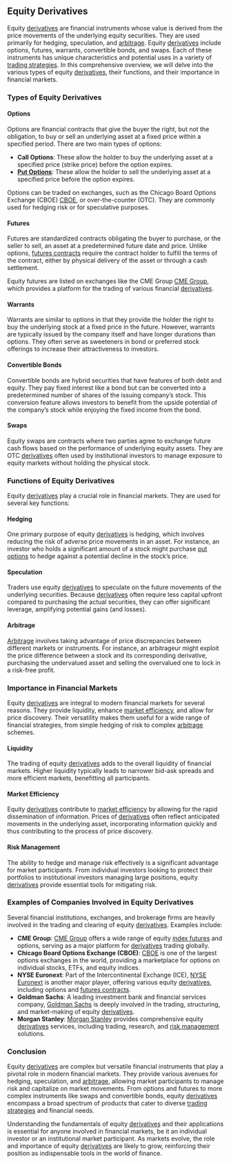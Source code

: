 ## Equity Derivatives

Equity [derivatives](../d/derivatives.md) are financial instruments whose value is derived from the price movements of the underlying equity securities. They are used primarily for hedging, speculation, and [arbitrage](../a/arbitrage.md). Equity [derivatives](../d/derivatives.md) include options, futures, warrants, convertible bonds, and swaps. Each of these instruments has unique characteristics and potential uses in a variety of [trading strategies](../t/trading_strategies.md). In this comprehensive overview, we will delve into the various types of equity [derivatives](../d/derivatives.md), their functions, and their importance in financial markets.

### Types of Equity Derivatives

#### Options

Options are financial contracts that give the buyer the right, but not the obligation, to buy or sell an underlying asset at a fixed price within a specified period. There are two main types of options: 

- **Call Options**: These allow the holder to buy the underlying asset at a specified price (strike price) before the option expires.
- **[Put Options](../p/put_options.md)**: These allow the holder to sell the underlying asset at a specified price before the option expires.

Options can be traded on exchanges, such as the Chicago Board Options Exchange (CBOE) [CBOE](https://www.cboe.com/), or over-the-counter (OTC). They are commonly used for hedging risk or for speculative purposes.

#### Futures

Futures are standardized contracts obligating the buyer to purchase, or the seller to sell, an asset at a predetermined future date and price. Unlike options, [futures contracts](../f/futures_contracts.md) require the contract holder to fulfill the terms of the contract, either by physical delivery of the asset or through a cash settlement.

Equity futures are listed on exchanges like the CME Group [CME Group](https://www.cmegroup.com/), which provides a platform for the trading of various financial [derivatives](../d/derivatives.md).

#### Warrants

Warrants are similar to options in that they provide the holder the right to buy the underlying stock at a fixed price in the future. However, warrants are typically issued by the company itself and have longer durations than options. They often serve as sweeteners in bond or preferred stock offerings to increase their attractiveness to investors.

#### Convertible Bonds

Convertible bonds are hybrid securities that have features of both debt and equity. They pay fixed interest like a bond but can be converted into a predetermined number of shares of the issuing company’s stock. This conversion feature allows investors to benefit from the upside potential of the company’s stock while enjoying the fixed income from the bond.

#### Swaps

Equity swaps are contracts where two parties agree to exchange future cash flows based on the performance of underlying equity assets. They are OTC [derivatives](../d/derivatives.md) often used by institutional investors to manage exposure to equity markets without holding the physical stock.

### Functions of Equity Derivatives

Equity [derivatives](../d/derivatives.md) play a crucial role in financial markets. They are used for several key functions:

#### Hedging

One primary purpose of equity [derivatives](../d/derivatives.md) is hedging, which involves reducing the risk of adverse price movements in an asset. For instance, an investor who holds a significant amount of a stock might purchase [put options](../p/put_options.md) to hedge against a potential decline in the stock’s price.

#### Speculation

Traders use equity [derivatives](../d/derivatives.md) to speculate on the future movements of the underlying securities. Because [derivatives](../d/derivatives.md) often require less capital upfront compared to purchasing the actual securities, they can offer significant leverage, amplifying potential gains (and losses).

#### Arbitrage

[Arbitrage](../a/arbitrage.md) involves taking advantage of price discrepancies between different markets or instruments. For instance, an arbitrageur might exploit the price difference between a stock and its corresponding derivative, purchasing the undervalued asset and selling the overvalued one to lock in a risk-free profit.

### Importance in Financial Markets

Equity [derivatives](../d/derivatives.md) are integral to modern financial markets for several reasons. They provide liquidity, enhance [market efficiency](../m/market_efficiency.md), and allow for price discovery. Their versatility makes them useful for a wide range of financial strategies, from simple hedging of risk to complex [arbitrage](../a/arbitrage.md) schemes.

#### Liquidity

The trading of equity [derivatives](../d/derivatives.md) adds to the overall liquidity of financial markets. Higher liquidity typically leads to narrower bid-ask spreads and more efficient markets, benefitting all participants.

#### Market Efficiency

Equity [derivatives](../d/derivatives.md) contribute to [market efficiency](../m/market_efficiency.md) by allowing for the rapid dissemination of information. Prices of [derivatives](../d/derivatives.md) often reflect anticipated movements in the underlying asset, incorporating information quickly and thus contributing to the process of price discovery.

#### Risk Management

The ability to hedge and manage risk effectively is a significant advantage for market participants. From individual investors looking to protect their portfolios to institutional investors managing large positions, equity [derivatives](../d/derivatives.md) provide essential tools for mitigating risk.

### Examples of Companies Involved in Equity Derivatives

Several financial institutions, exchanges, and brokerage firms are heavily involved in the trading and clearing of equity [derivatives](../d/derivatives.md). Examples include:

- **CME Group**: [CME Group](https://www.cmegroup.com/) offers a wide range of equity [index futures](../i/index_futures.md) and options, serving as a major platform for [derivatives](../d/derivatives.md) trading globally.
- **Chicago Board Options Exchange (CBOE)**: [CBOE](https://www.cboe.com/) is one of the largest options exchanges in the world, providing a marketplace for options on individual stocks, ETFs, and equity indices.
- **NYSE Euronext**: Part of the Intercontinental Exchange (ICE), [NYSE Euronext](https://www.nyse.com/) is another major player, offering various equity [derivatives](../d/derivatives.md), including options and [futures contracts](../f/futures_contracts.md).
- **Goldman Sachs**: A leading investment bank and financial services company, [Goldman Sachs](https://www.goldmansachs.com/) is deeply involved in the trading, structuring, and market-making of equity [derivatives](../d/derivatives.md).
- **Morgan Stanley**: [Morgan Stanley](https://www.morganstanley.com/) provides comprehensive equity [derivatives](../d/derivatives.md) services, including trading, research, and [risk management](../r/risk_management.md) solutions.

### Conclusion

Equity [derivatives](../d/derivatives.md) are complex but versatile financial instruments that play a pivotal role in modern financial markets. They provide various avenues for hedging, speculation, and [arbitrage](../a/arbitrage.md), allowing market participants to manage risk and capitalize on market movements. From options and futures to more complex instruments like swaps and convertible bonds, equity [derivatives](../d/derivatives.md) encompass a broad spectrum of products that cater to diverse [trading strategies](../t/trading_strategies.md) and financial needs.

Understanding the fundamentals of equity [derivatives](../d/derivatives.md) and their applications is essential for anyone involved in financial markets, be it an individual investor or an institutional market participant. As markets evolve, the role and importance of equity [derivatives](../d/derivatives.md) are likely to grow, reinforcing their position as indispensable tools in the world of finance.
